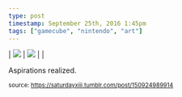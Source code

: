 ```yaml
---
type: post
timestamp: September 25th, 2016 1:45pm
tags: ["gamecube", "nintendo", "art"]
---
```


| <img src="https://saturdayxiii.github.io/media/150924989914_1.jpg"/> | <img src="https://saturdayxiii.github.io/media/150924989914_2.jpg"/> |  |

Aspirations realized.
 
  
<small>source: https://saturdayxiii.tumblr.com/post/150924989914</small>